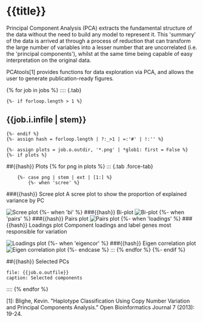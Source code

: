 # {{title}}

Principal Component Analysis (PCA) extracts the fundamental structure of the data without the need to build any model to represent it. This 'summary' of the data is arrived at through a process of reduction that can transform the large number of variables into a lesser number that are uncorrelated (i.e. the 'principal components'), whilst at the same time being capable of easy interpretation on the original data.

PCAtools[1] provides functions for data exploration via PCA, and allows the user to generate publication-ready figures.

{% for job in jobs %}
:::: {.tab}

	{%- if forloop.length > 1 %}
## {{job.i.infile | stem}}
	{%- endif %}
	{%- assign hash = forloop.length | ?:_>1 | =:'#' | !:'' %}

	{%- assign plots = job.o.outdir, '*.png' | *glob1: first = False %}
	{%- if plots %}
##{{hash}} Plots
	{% for png in plots %}
::: {.tab .force-tab}

		{%- case png | stem | ext | [1:] %}
			{%- when 'scree' %}
###{{hash}} Scree plot
A scree plot to show the proportion of explained variance by PC

![Scree plot]({{png}})
			{%- when 'bi' %}
###{{hash}} Bi-plot
![Bi-plot]({{png}})
			{%- when 'pairs' %}
###{{hash}} Pairs plot
![Pairs plot]({{png}})
			{%- when 'loadings' %}
###{{hash}} Loadings plot
Component loadings and label genes most responsible for variation

![Loadings plot]({{png}})
			{%- when 'eigencor' %}
###{{hash}} Eigen correlation plot
![Eigen correlation plot]({{png}})
		{%- endcase %}
:::
	{% endfor  %}
	{%- endif %}

##{{hash}} Selected PCs

```table
file: {{job.o.outfile}}
caption: Selected components
```

::::
{% endfor %}

[1]: Blighe, Kevin. "Haplotype Classification Using Copy Number Variation and Principal Components Analysis." Open Bioinformatics Journal 7 (2013): 19-24.